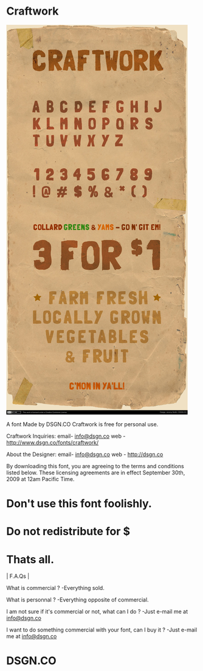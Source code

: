 # Craftwork

![Alt text](craftwork-thumb.jpg?raw=true "Craftwork - Font Download by DSGN.CO")


A font Made by DSGN.CO
Craftwork is free for personal use.

Craftwork Inquiries:
email- info@dsgn.co
web  - http://www.dsgn.co/fonts/craftwork/

About the Designer:
email- info@dsgn.co
web  - http://dsgn.co

By downloading this font, you are agreeing to the terms and conditions listed below. These licensing agreements are in effect September 30th, 2009 at 12am Pacific Time.



# Don't use this font foolishly.

# Do not redistribute for $

# Thats all.


| F.A.Qs |

What is commercial ?
-Everything sold.

What is personnal ?
-Everything opposite of commercial.

I am not sure if it's commercial or not, what can I do ?
-Just e-mail me at info@dsgn.co

I want to do something commercial with your font, can I buy it ?
-Just e-mail me at info@dsgn.co


# DSGN.CO
